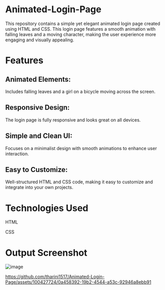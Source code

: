 # Animated-Login-Page
This repository contains a simple yet elegant animated login page created using HTML and CSS. This login page features a smooth animation with falling leaves and a moving character, making the user experience more engaging and visually appealing.

# Features

## Animated Elements:
Includes falling leaves and a girl on a bicycle moving across the screen.

## Responsive Design:
The login page is fully responsive and looks great on all devices.
## Simple and Clean UI:
Focuses on a minimalist design with smooth animations to enhance user interaction.

## Easy to Customize:
Well-structured HTML and CSS code, making it easy to customize and integrate into your own projects.

# Technologies Used

HTML

CSS

# Output Screenshot

![image](https://github.com/tharini1517/Animated-Login-Page/assets/100427724/f8198869-7d34-45c6-99d8-4374550f67b3)

https://github.com/tharini1517/Animated-Login-Page/assets/100427724/0a458392-19b2-4544-a53c-92946a8ebb91








